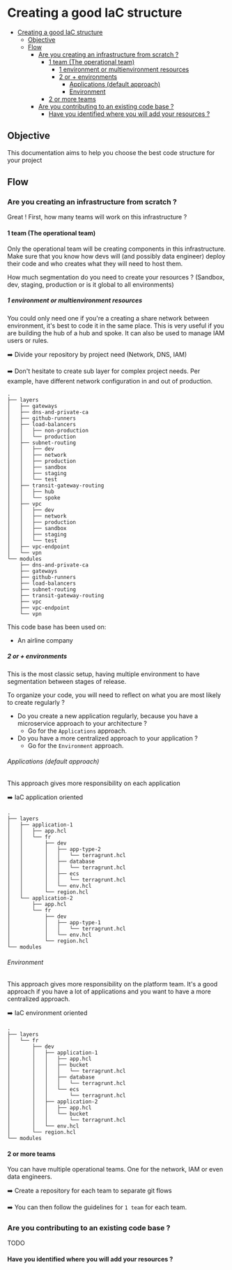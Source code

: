 # Creating a good IaC structure

- [Creating a good IaC structure](#creating-a-good-iac-structure)
  - [Objective](#objective)
  - [Flow](#flow)
    - [Are you creating an infrastructure from scratch ?](#are-you-creating-an-infrastructure-from-scratch-)
      - [1 team (The operational team)](#1-team-the-operational-team)
        - [1 environment or multienvironment resources](#1-environment-or-multienvironment-resources)
        - [2 or + environments](#2-or--environments)
          - [Applications (default approach)](#applications-default-approach)
          - [Environment](#environment)
      - [2 or more teams](#2-or-more-teams)
    - [Are you contributing to an existing code base ?](#are-you-contributing-to-an-existing-code-base-)
      - [Have you identified where you will add your resources ?](#have-you-identified-where-you-will-add-your-resources-)

## Objective

This documentation aims to help you choose the best code structure for your project

## Flow

### Are you creating an infrastructure from scratch ?
  
Great ! First, how many teams will work on this infrastructure ?

#### 1 team (The operational team)

Only the operational team will be creating components in this infrastructure. Make sure that you know how devs will (and possibly data engineer) deploy their code and who creates what they will need to host them.

How much segmentation do you need to create your resources ? (Sandbox, dev, staging, production or is it global to all environments)

##### 1 environment or multienvironment resources

You could only need one if you're a creating a share network between environment, it's best to code it in the same place. This is very useful if you are building the hub of a hub and spoke.
It can also be used to manage IAM users or rules.

➡️ Divide your repository by project need (Network, DNS, IAM)

➡️ Don't hesitate to create sub layer for complex project needs. Per example, have different network configuration in and out of production.

```tree
.
├── layers
│   ├── gateways
│   ├── dns-and-private-ca
│   ├── github-runners
│   ├── load-balancers
│   │   ├── non-production
│   │   └── production
│   ├── subnet-routing
│   │   ├── dev
│   │   ├── network
│   │   ├── production
│   │   ├── sandbox
│   │   ├── staging
│   │   └── test
│   ├── transit-gateway-routing
│   │   ├── hub
│   │   └── spoke
│   ├── vpc
│   │   ├── dev
│   │   ├── network
│   │   ├── production
│   │   ├── sandbox
│   │   ├── staging
│   │   └── test
│   ├── vpc-endpoint
│   └── vpn
└── modules
    ├── dns-and-private-ca
    ├── gateways
    ├── github-runners
    ├── load-balancers
    ├── subnet-routing
    ├── transit-gateway-routing
    ├── vpc
    ├── vpc-endpoint
    └── vpn
```

This code base has been used on:

- An airline company

##### 2 or + environments

This is the most classic setup, having multiple environment to have segmentation between stages of release.

To organize your code, you will need to reflect on what you are most likely to create regularly ?

- Do you create a new application regularly, because you have a microservice approach to your architecture ?
  - Go for the `Applications` approach.
- Do you have a more centralized approach to your application ?
  - Go for the `Environment` approach.

###### Applications (default approach)

This approach gives more responsibility on each application

➡️ IaC application oriented

```tree
.
├── layers
│   ├── application-1
│   │   ├── app.hcl
│   │   └── fr
│   │       ├── dev
│   │       │   ├── app-type-2
│   │       │   │   └── terragrunt.hcl
│   │       │   ├── database
│   │       │   │   └── terragrunt.hcl
│   │       │   ├── ecs
│   │       │   │   └── terragrunt.hcl
│   │       │   └── env.hcl
│   │       └── region.hcl
│   └── application-2
│       ├── app.hcl
│       └── fr
│           ├── dev
│           │   ├── app-type-1
│           │   │   └── terragrunt.hcl
│           │   └── env.hcl
│           └── region.hcl
└── modules
```

###### Environment  

This approach gives more responsibility on the platform team. It's a good approach if you have a lot of applications and you want to have a more centralized approach.

➡️ IaC environment oriented

```tree
.
├── layers
│   └── fr
│       ├── dev
│       │   ├── application-1
│       │   │   ├── app.hcl
│       │   │   ├── bucket
│       │   │   │   └── terragrunt.hcl
│       │   │   ├── database
│       │   │   │   └── terragrunt.hcl
│       │   │   └── ecs
│       │   │       └── terragrunt.hcl
│       │   ├── application-2
│       │   │   ├── app.hcl
│       │   │   └── bucket
│       │   │       └── terragrunt.hcl
│       │   └── env.hcl
│       └── region.hcl
└── modules
```

#### 2 or more teams  

You can have multiple operational teams. One for the network, IAM or even data engineers.

➡️ Create a repository for each team to separate git flows

➡️ You can then follow the guidelines for `1 team` for each team.

### Are you contributing to an existing code base ?
  
TODO

#### Have you identified where you will add your resources ?  

